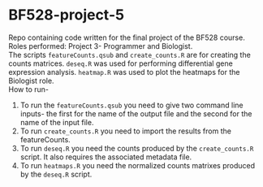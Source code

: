 # BF528-project-5
Repo containing code written for the final project of the BF528 course.  
Roles performed: Project 3- Programmer and Biologist.  
The scripts ```featureCounts.qsub``` and ```create_counts.R``` are for creating the counts matrices. ```deseq.R``` was used for performing differential gene expression analysis. ```heatmap.R``` was used to plot the heatmaps for the Biologist role.  
How to run-
1. To run the ```featureCounts.qsub``` you need to give two command line inputs- the first for the name of the output file and the second for the name of the input file.  
2. To run ```create_counts.R``` you need to import the results from the featureCounts.  
3. To run ```deseq.R``` you need the counts produced by the ```create_counts.R``` script.  It also requires the associated metadata file.
4. To run ```heatmaps.R``` you need the normalized counts matrixes produced by the ```deseq.R``` script. 
